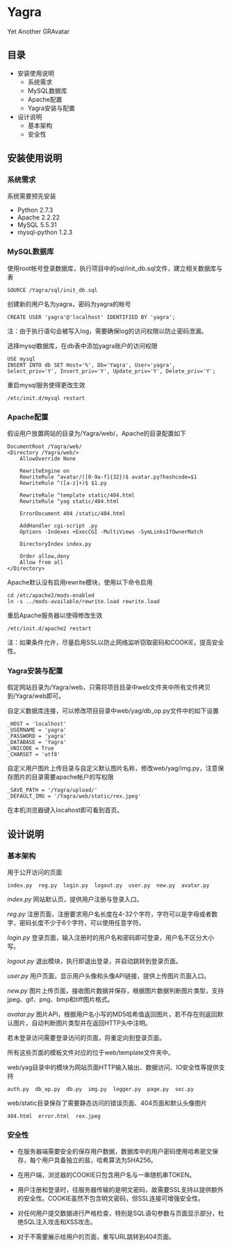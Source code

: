 Yagra
=====
Yet Another GRAvatar

## 目录
* 安装使用说明
  * 系统需求
  * MySQL数据库
  * Apache配置
  * Yagra安装与配置
* 设计说明
  * 基本架构
  * 安全性

## 安装使用说明

### 系统需求
系统需要预先安装

* Python 2.7.3
* Apache 2.2.22
* MySQL 5.5.31
* mysql-python 1.2.3

### MySQL数据库
使用root帐号登录数据库，执行项目中的sql/init\_db.sql文件，建立相关数据库与表

    SOURCE /Yagra/sql/init_db.sql
创建新的用户名为yagra，密码为yagra的帐号

    CREATE USER 'yagra'@'localhost' IDENTIFIED BY 'yagra';
注：由于执行语句会被写入log，需要确保log的访问权限以防止密码泄漏。

选择mysql数据库，在db表中添加yagra账户的访问权限

    USE mysql
    INSERT INTO db SET Host='%', Db='Yagra', User='yagra', Select_priv='Y', Insert_priv='Y', Update_priv='Y', Delete_priv='Y';
重启mysql服务使得更改生效

    /etc/init.d/mysql restart

### Apache配置
假设用户放置网站的目录为/Yagra/web/，Apache的目录配置如下

    DocumentRoot /Yagra/web/
    <Directory /Yagra/web/>
        AllowOverride None

        RewriteEngine on
        RewriteRule ^avatar/([0-9a-f]{32})$ avatar.py?hashcode=$1
        RewriteRule ^([a-z]+)$ $1.py

        RewriteRule ^template static/404.html
        RewriteRule ^yag static/404.html

        ErrorDocument 404 /static/404.html

        AddHandler cgi-script .py
        Options -Indexes +ExecCGI -MultiViews -SymLinksIfOwnerMatch

        DirectoryIndex index.py

        Order allow,deny
        Allow from all
    </Directory>

Apache默认没有启用rewrite模块，使用以下命令启用

    cd /etc/apache2/mods-enabled
    ln -s ../mods-available/rewrite.load rewrite.load

重启Apache服务器以使得修改生效

    /etc/init.d/apache2 restart

注：如果条件允许，尽量启用SSL以防止网络监听窃取密码和COOKIE，提高安全性。

### Yagra安装与配置
假定网站目录为/Yagra/web，只需将项目目录中web文件夹中所有文件拷贝到/Yagra/web即可。

自定义数据库连接，可以修改项目目录中web/yag/db\_op.py文件中的如下设置

    _HOST = 'localhost'
    _USERNAME = 'yagra'
    _PASSWORD = 'yagra'
    _DATABASE = 'Yagra'
    _UNICODE = True
    _CHARSET = 'utf8'

自定义用户图片上传目录与自定义默认图片名称，修改web/yag/img.py，注意保存图片的目录需要apache帐户的写权限

    _SAVE_PATH = '/Yagra/upload/'
    _DEFAULT_IMG = '/Yagra/web/static/rex.jpeg'

在本机浏览器键入locahost即可看到首页。

## 设计说明

### 基本架构
用于公开访问的页面

    index.py  reg.py  login.py  logout.py  user.py  new.py  avatar.py

_index.py_
网站默认页，提供用户注册与登录入口。

_reg.py_
注册页面，注册要求用户名长度在4-32个字符，字符可以是字母或者数字，密码长度不少于6个字符，可以使用任意字符。

_login.py_
登录页面，输入注册时的用户名和密码即可登录，用户名不区分大小写。

_logout.py_
退出模块，执行即退出登录，并自动跳转到登录页面。

_user.py_
用户页面，显示用户头像和头像API链接，提供上传图片页面入口。

_new.py_
图片上传页面，接收图片数据并保存，根据图片数据判断图片类型，支持jpeg、gif、png、bmp和tiff图片格式。

_avatar.py_
图片API，根据用户名小写的MD5哈希值返回图片，若不存在则返回默认图片，自动判断图片类型并在返回HTTP头中注明。

若未登录访问需要登录访问的页面，将重定向到登录页面。

所有这些页面的模板文件对应的位于web/template文件夹中。

web/yag目录中的模块为网站页面HTTP输入输出、数据访问、IO安全性等提供支持

    auth.py  db_op.py  db.py  img.py  logger.py  page.py  sec.py

web/static目录保存了需要静态访问的错误页面、404页面和默认头像图片

    404.html  error.html  rex.jpeg

### 安全性
* 在服务器端需要安全的保存用户数据，数据库中的用户密码使用哈希密文保存，每个用户具备独立的盐，哈希算法为SHA256。

* 在用户端，浏览器的COOKIE只包含用户名与一串随机串TOKEN。

* 用户注册和登录时，往服务器传输的是明文密码，故需要SSL支持以提供额外的安全性。COOKIE虽然不包含明文密码，但SSL连接可增强安全性。

* 对任何用户提交数据进行严格检查，特别是SQL语句参数与页面显示部分，杜绝SQL注入攻击和XSS攻击。

* 对于不需要展示给用户的页面，重写URL跳转到404页面。

